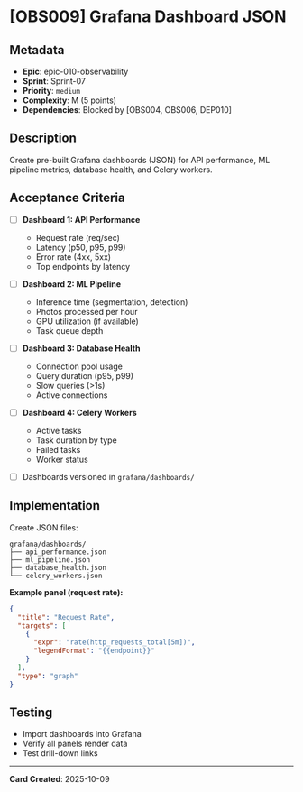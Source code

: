 # [OBS009] Grafana Dashboard JSON

## Metadata

- **Epic**: epic-010-observability
- **Sprint**: Sprint-07
- **Priority**: `medium`
- **Complexity**: M (5 points)
- **Dependencies**: Blocked by [OBS004, OBS006, DEP010]

## Description

Create pre-built Grafana dashboards (JSON) for API performance, ML pipeline metrics, database
health, and Celery workers.

## Acceptance Criteria

- [ ] **Dashboard 1: API Performance**
    - Request rate (req/sec)
    - Latency (p50, p95, p99)
    - Error rate (4xx, 5xx)
    - Top endpoints by latency

- [ ] **Dashboard 2: ML Pipeline**
    - Inference time (segmentation, detection)
    - Photos processed per hour
    - GPU utilization (if available)
    - Task queue depth

- [ ] **Dashboard 3: Database Health**
    - Connection pool usage
    - Query duration (p95, p99)
    - Slow queries (>1s)
    - Active connections

- [ ] **Dashboard 4: Celery Workers**
    - Active tasks
    - Task duration by type
    - Failed tasks
    - Worker status

- [ ] Dashboards versioned in `grafana/dashboards/`

## Implementation

Create JSON files:

```
grafana/dashboards/
├── api_performance.json
├── ml_pipeline.json
├── database_health.json
└── celery_workers.json
```

**Example panel (request rate):**

```json
{
  "title": "Request Rate",
  "targets": [
    {
      "expr": "rate(http_requests_total[5m])",
      "legendFormat": "{{endpoint}}"
    }
  ],
  "type": "graph"
}
```

## Testing

- Import dashboards into Grafana
- Verify all panels render data
- Test drill-down links

---
**Card Created**: 2025-10-09
